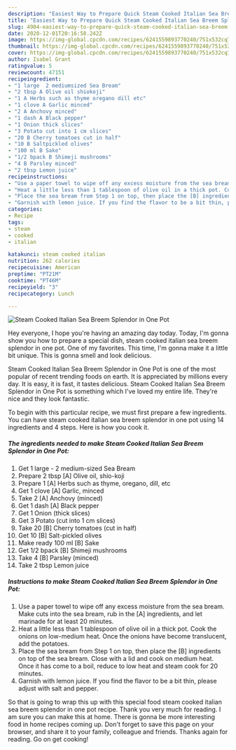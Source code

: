 ```yaml
---
description: "Easiest Way to Prepare Quick Steam Cooked Italian Sea Breem Splendor in One Pot"
title: "Easiest Way to Prepare Quick Steam Cooked Italian Sea Breem Splendor in One Pot"
slug: 4904-easiest-way-to-prepare-quick-steam-cooked-italian-sea-breem-splendor-in-one-pot
date: 2020-12-01T20:16:58.242Z
image: https://img-global.cpcdn.com/recipes/6241559893770240/751x532cq70/steam-cooked-italian-sea-breem-splendor-in-one-pot-recipe-main-photo.jpg
thumbnail: https://img-global.cpcdn.com/recipes/6241559893770240/751x532cq70/steam-cooked-italian-sea-breem-splendor-in-one-pot-recipe-main-photo.jpg
cover: https://img-global.cpcdn.com/recipes/6241559893770240/751x532cq70/steam-cooked-italian-sea-breem-splendor-in-one-pot-recipe-main-photo.jpg
author: Isabel Grant
ratingvalue: 5
reviewcount: 47151
recipeingredient:
- "1 large  2 mediumsized Sea Bream"
- "2 tbsp A Olive oil shiokoji"
- "1 A Herbs such as thyme oregano dill etc"
- "1 clove A Garlic minced"
- "2 A Anchovy minced"
- "1 dash A Black pepper"
- "1 Onion thick slices"
- "3 Potato cut into 1 cm slices"
- "20 B Cherry tomatoes cut in half"
- "10 B Saltpickled olives"
- "100 ml B Sake"
- "1/2 bpack B Shimeji mushrooms"
- "4 B Parsley minced"
- "2 tbsp Lemon juice"
recipeinstructions:
- "Use a paper towel to wipe off any excess moisture from the sea bream. Make cuts into the sea bream, rub in the [A] ingredients, and let marinade for at least 20 minutes."
- "Heat a little less than 1 tablespoon of olive oil in a thick pot. Cook the onions on low-medium heat. Once the onions have become translucent, add the potatoes."
- "Place the sea bream from Step 1 on top, then place the [B] ingredients on top of the sea bream. Close with a lid and cook on medium heat. Once it has come to a boil, reduce to low heat and steam cook for 20 minutes."
- "Garnish with lemon juice. If you find the flavor to be a bit thin, please adjust with salt and pepper."
categories:
- Recipe
tags:
- steam
- cooked
- italian

katakunci: steam cooked italian 
nutrition: 262 calories
recipecuisine: American
preptime: "PT21M"
cooktime: "PT46M"
recipeyield: "3"
recipecategory: Lunch

---
```



![Steam Cooked Italian Sea Breem Splendor in One Pot](https://img-global.cpcdn.com/recipes/6241559893770240/751x532cq70/steam-cooked-italian-sea-breem-splendor-in-one-pot-recipe-main-photo.jpg)

Hey everyone, I hope you're having an amazing day today. Today, I'm gonna show you how to prepare a special dish, steam cooked italian sea breem splendor in one pot. One of my favorites. This time, I'm gonna make it a little bit unique. This is gonna smell and look delicious.



Steam Cooked Italian Sea Breem Splendor in One Pot is one of the most popular of recent trending foods on earth. It is appreciated by millions every day. It is easy, it is fast, it tastes delicious. Steam Cooked Italian Sea Breem Splendor in One Pot is something which I've loved my entire life. They're nice and they look fantastic.


To begin with this particular recipe, we must first prepare a few ingredients. You can have steam cooked italian sea breem splendor in one pot using 14 ingredients and 4 steps. Here is how you cook it.

<!--inarticleads1-->

##### The ingredients needed to make Steam Cooked Italian Sea Breem Splendor in One Pot:

1. Get 1 large - 2 medium-sized Sea Bream
1. Prepare 2 tbsp [A] Olive oil, shio-koji
1. Prepare 1 [A] Herbs such as thyme, oregano, dill, etc
1. Get 1 clove [A] Garlic, minced
1. Take 2 [A] Anchovy (minced)
1. Get 1 dash [A] Black pepper
1. Get 1 Onion (thick slices)
1. Get 3 Potato (cut into 1 cm slices)
1. Take 20 [B] Cherry tomatoes (cut in half)
1. Get 10 [B] Salt-pickled olives
1. Make ready 100 ml [B] Sake
1. Get 1/2 bpack [B] Shimeji mushrooms
1. Take 4 [B] Parsley (minced)
1. Take 2 tbsp Lemon juice




<!--inarticleads2-->

##### Instructions to make Steam Cooked Italian Sea Breem Splendor in One Pot:

1. Use a paper towel to wipe off any excess moisture from the sea bream. Make cuts into the sea bream, rub in the [A] ingredients, and let marinade for at least 20 minutes.
1. Heat a little less than 1 tablespoon of olive oil in a thick pot. Cook the onions on low-medium heat. Once the onions have become translucent, add the potatoes.
1. Place the sea bream from Step 1 on top, then place the [B] ingredients on top of the sea bream. Close with a lid and cook on medium heat. Once it has come to a boil, reduce to low heat and steam cook for 20 minutes.
1. Garnish with lemon juice. If you find the flavor to be a bit thin, please adjust with salt and pepper.




So that is going to wrap this up with this special food steam cooked italian sea breem splendor in one pot recipe. Thank you very much for reading. I am sure you can make this at home. There is gonna be more interesting food in home recipes coming up. Don't forget to save this page on your browser, and share it to your family, colleague and friends. Thanks again for reading. Go on get cooking!
